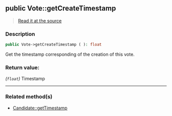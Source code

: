 ## public Vote::getCreateTimestamp

> [Read it at the source](https://github.com/julien-boudry/Condorcet/blob/master/src/Vote.php#L255)

### Description    

```php
public Vote->getCreateTimestamp ( ): float
```

Get the timestamp corresponding of the creation of this vote.
    

### Return value:   

*(`float`)* Timestamp


---------------------------------------

### Related method(s)      

* [Candidate::getTimestamp](/Docs/ApiReferences/Candidate%20Class/public%20Candidate--getTimestamp.md)    
